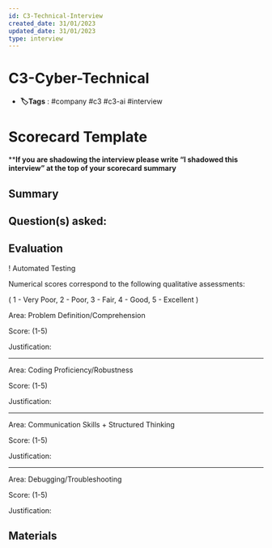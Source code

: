 ```yaml
---
id: C3-Technical-Interview
created_date: 31/01/2023
updated_date: 31/01/2023
type: interview
---
```


# C3-Cyber-Technical

- **🏷️Tags** :  #company #c3 #c3-ai #interview
# Scorecard Template

****If you are shadowing the interview please write “I shadowed this interview” at the top of your scorecard summary**

## Summary

<A brief description of why you have made the recommendation. This should correlate to the rating and analysis of the different areas>

## Question(s) asked:

<List all the questions asked in the interview>

## Evaluation

! Automated Testing



Numerical scores correspond to the following qualitative assessments:

( 1 - Very Poor, 2 - Poor, 3 - Fair, 4 - Good, 5 - Excellent )

Area: Problem Definition/Comprehension

Score: (1-5)

Justification:

---

Area: Coding Proficiency/Robustness

Score: (1-5)

Justification:

---

Area: Communication Skills + Structured Thinking

Score: (1-5)

Justification:

---

Area: Debugging/Troubleshooting

Score: (1-5)

Justification:

## Materials

<paste any code snippets produced from the interview>

```



```
